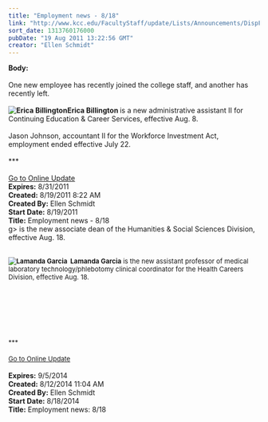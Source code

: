 ```yaml
---
title: "Employment news - 8/18"
link: "http://www.kcc.edu/FacultyStaff/update/Lists/Announcements/DispForm.aspx?ID=408"
sort_date: 1313760176000
pubDate: "19 Aug 2011 13:22:56 GMT"
creator: "Ellen Schmidt"
---
```


<div><b>Body:</b> <div class="ExternalClassD24052F0DC014FC4807801E80EFFF09E">
<div> </div>
<div>One new employee has recently joined the college staff, and another has recently left.</div>
<div> </div>
<div><strong><img alt="Erica Billington" src="/FacultyStaff/update/PublishingImages/Erica_Billington_%20for_online_update.jpg" />Erica Billington </strong>is a new administrative assistant II for  Continuing Education &amp; Career Services, effective Aug. 8.</div>
<div><br />Jason Johnson, accountant II for the Workforce Investment Act, employment ended effective July 22.</div>
<div> </div>
<div>***</div>
<div> </div>
<div><a href="/FacultyStaff/update/Pages/dailyupdate.aspx">Go to Online Update</a></div></div></div>
<div><b>Expires:</b> 8/31/2011</div>
<div><b>Created:</b> 8/19/2011 8:22 AM</div>
<div><b>Created By:</b> Ellen Schmidt</div>
<div><b>Start Date:</b> 8/19/2011</div>
<div><b>Title:</b> Employment news - 8/18</div>
g> is the new associate dean of the Humanities &amp; Social Sciences Division, effective Aug. 18.</font></div>
<div><font size="2"></font> </div>
<div>
<div>
<div>
<div style="float:left;margin-right:6px"><font size="2"><strong><img alt="Lamanda Garcia" src="/FacultyStaff/update/PublishingImages/Lamanda_Garcia.jpg" /></strong></font></div>
<p><font size="2"><strong>Lamanda Garcia</strong></font><font size="2"> is the new assistant professor of medical laboratory technology/phlebotomy clinical coordinator for the Health Careers Division, effective Aug. 18.</font></p></div></div>
<div><font size="2"></font> </div></div>
<div><font size="2"></font> </div>
<div><font size="2"></font> </div>
<div>
<div><font size="2"></font> </div>
<div><font size="2"></font> </div>
<div>
<div class="ExternalClass473E5F57DC9E45AE80B023AF92F4BFA4"><font size="2"><br /></font></div>
<div class="ExternalClass473E5F57DC9E45AE80B023AF92F4BFA4"><font size="2">***</font></div>
<div class="ExternalClass473E5F57DC9E45AE80B023AF92F4BFA4"><font size="2"></font> </div>
<div class="ExternalClass473E5F57DC9E45AE80B023AF92F4BFA4"><a href="/FacultyStaff/update/Pages/dailyupdate.aspx"><font size="2">Go to Online Update</font></a></div>
<div class="ExternalClass473E5F57DC9E45AE80B023AF92F4BFA4"><font size="2"></font> </div></div></div></div></div>
<div><b>Expires:</b> 9/5/2014</div>
<div><b>Created:</b> 8/12/2014 11:04 AM</div>
<div><b>Created By:</b> Ellen Schmidt</div>
<div><b>Start Date:</b> 8/18/2014</div>
<div><b>Title:</b> Employment news: 8/18</div>

